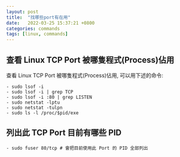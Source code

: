 ```yaml
---
layout: post
title:  "找哪些port有在用"
date:   2022-03-25 15:37:21 +0800
categories: commands
tags: [linux, commands]
---
```



## 查看 Linux TCP Port 被哪隻程式(Process)佔用

查看 Linux TCP Port 被哪隻程式(Process)佔用, 可以用下述的命令:

```shell
- sudo lsof -i
- sudo lsof -i | grep TCP
- sudo lsof -i :80 | grep LISTEN
- sudo netstat -lptu
- sudo netstat -tulpn
- sudo ls -l /proc/$pid/exe
```

## 列出此 TCP Port 目前有哪些 PID

```shell
- sudo fuser 80/tcp # 會把目前使用此 Port 的 PID 全部列出
```